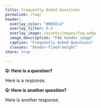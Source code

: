 ```yaml
---
title: Frequently Asked Questions
permalink: /faq/
header:
  overlay_color: "#0092ca"
  overlay_filter: 0.4
  overlay_image: /assets/images/faq.webp
  image_description: "FAQ header image"
  caption: "Frequently Asked Questions"
  classes: "header-fixed-height"
share: true 

---
```


**Q: Here is a question?**

Here is a response.

**Q: Here is another question?**

Here is another response.